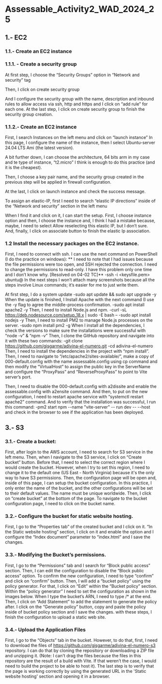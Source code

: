 

 

# Assessable_Activity2_WAD_2024_25



## 1.- EC2
### 1.1.- Create an EC2 instance
### 1.1.1. - Create a security group
At first step, I choose the “Security Groups” option in “Network and security” tag
 
Then, I click on create security group 

And I configure the security group with the name, 
description and inbound rules to allow access via ssh, 
http and https and I click on “add rule” for each one. 
At the last step, I click on create security group to 
finish the security group creation.
 
### 1.1.2.- Create an EC2 instance
First, I search Instances on the left menu and click on “launch instance” 
In this page, I configure the name of the instance, then I select Ubuntu-server 24.04 LTS Ami (the latest version).
 
A bit further down, I can choose the architecture, 64 bits arm in my case and te type of instance, “t2.micro” I think is enough to do this practice (and it is the cheapest).

Then, I choose a key pair name, and the security group created in the previous step will be applied in firewall configuration.
 
At the last, I click on launch instance and check the success message.
 
 
To assign an elastic-IP, first I need to search “elastic IP directions” inside of the “Network and security” section in the left menu
 
When I find it and click on it, I can start the setup.
First, I choose instance option and then, I choose the instance and, I think I had a mistake because, maybe, I need to select Allow reselecting this elastic IP, but I don’t sure. And, finally, I click on associate button to finish the elastic Ip association.
 
### 1.2 Install the necessary packages on the EC2 instance.
First, I need to connect with ssh. I can use the next command on PowerShell (I do the practice on windows):
** I need to note that I had issues because the file permissions were too open, and SSH rejected the connection. I need to change the permissions to read-only. I have this problem only one time and I don’t know why. [Resolved on 04-02 TC]**
-ssh -i <keysfile.pem> ubuntu@<elastic ip>
In the next steps I won’t attach many screenshots because all the steps involve Linux commands; it’s easier for me to just write them.
 
At first step, I do a system update
-sudo apt update && sudo apt upgrade -y
When the update is finished, I Install Apache with the next command (I use the -y flag to agree the middle-process confirmation.
-sudo apt install apache2 -y
Then, I need to install Node.js and npm.
-curl -sL https://deb.nodesource.com/setup_18.x | sudo -E bash – 
-sudo apt install nodejs -y
Then, I need to install PM2 to manage Node.js processes on the server.
-sudo npm install pm2 -g
When I install all the dependencies, I check the versions to make sure the installations were successful with “node -v” & “npm -v”
Then, I clone the GitHub repository and navigate into it with these two commands:
-git clone https://github.com/gisgarme/adivina-el-numero.git 
-cd adivina-el-numero
Then, I need to install the dependencies in the project with “npm install”.
Then, I need to navigate to “/etc/apache2/sites-available/”, make a copy of 000-default.config with the name assessable.config using cp command and then modify the “VirtualHost” to assign the public key in the ServerName and configure the “ProxyPass” and “ReverseProxyPass” to point to Vite server’s port. 
 
Then, I need to disable the 000-default.config with a2dissite and enable the assessable.config with a2ensite command. And then, to put on the new configuration, I need to restart apache service with “systemctl restart apache2” command.
And to verify that the installation was successful, I run this command: 
-pm2 start npm --name "vite-server" -- run dev -- --host and check in the browser to see if the application has been deployed. 


## 3.- S3 
### 3.1.- Create a bucket:
First, after login to the AWS account, I need to search for S3 service in the left menu.
Then, when I navigate to the S3 service, I click on “Create bucket” button. Before that, I need to select the correct region where I would create the bucket. However, when I try to set this region, I need to change it to the default one (US East - North Virginia) because it's the only way to have S3 permissions.
Then, the configuration page will be open and, inside of this page, I can setup the bucket configuration. In this practice, I only enter the name of the bucket, and the other configurations will be set to their default values. The name must be unique worldwide. Then, I click on “create bucket” at the bottom of the page. 
To navigate to the bucket configuration page, I need to click on the bucket name.
 
### 3.2.- Configure the bucket for static website hosting.
First, I go to the “Properties tab” of the created bucket and I click on it.
“In the Static website hosting” section, I click on it and enable the option and I configure the “Index document” parameter to “index.html” and I save the changes.

### 3.3.- Modifying the Bucket’s permissions.
First, I go to the “Permissions” tab and I search for “Block public access” section. Then, I can edit the configuration to disable the “Block public access” option. To confirm the new configuration, I need to type “confirm” and click on “confirm” button. 
Then, I will add a “bucket policy” using the policy generator. For that, I click on “Edit” within the “Bucket policy” section.
Within the “policy generator” I need to set the configuration as shown in the images below. 
When I type the bucket’s ARN, I need to type /* at the end. Then, I click on “Add Statement” to add the statement to generate the policy after. I click on the “Generate policy” button, copy and paste the policy inside of bucket policy section and I save the changes. 
with these steps, I finish the configuration to upload a static web site. 

### 3.4.- Upload the Application Files
First, I go to the “Objects” tab in the bucket.
However, to do that, first, I need to download the files of 
	https://github.com/gisgarme/adivina-el-numero-s3 repository.
	I can do that by cloning the repository or downloading a ZIP file and unzipping it. (Note: I can't drag the files because the files in this repository are the result of a build with Vite. If that weren’t the case, I would need to build the project to be able to host it). 
The last step is to verify that the page is working correctly by using the generated URL in the 'Static website hosting' section and opening it in a browser.
